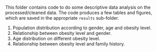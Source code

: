 This folder contains code to do some descriptive data analysis on the processed/cleaned data.
The code produces a few tables and figures, which are saved in the appropriate `results` sub-folder.

1. Population distribution according to gender, age and obesity level.
2. Relationship between obesity level and gender.
3. Age distribution on different obesity level.
4. Relationship between obesity level and family history.